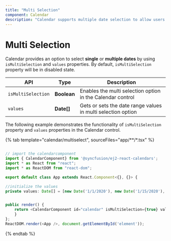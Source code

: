 ```yaml
---
title: "Multi Selection"
component: Calendar
description: "Calendar supports multiple date selection to allow users to select more than one date."
---
```


# Multi Selection

Calendar provides an option to select **single** or **multiple dates** by using `isMultiSelection` and `values` properties. By default, `isMultiSelection` property will be in disabled state.

| API | Type | Description |
|------|------|----------------------|
| `isMultiSelection`| **Boolean**| Enables the multi selection option in the Calendar control |
|`values`| **Date[]** | Gets or sets the date range values in multi selection option |

The following example demonstrates the functionality of  `isMultiSelection` property and `values` properties in the Calendar control.

{% tab template="calendar/multiselect", sourceFiles="app/**/*.tsx" %}

```typescript

// import the calendarcomponent
import { CalendarComponent} from '@syncfusion/ej2-react-calendars';
import * as React from "react";
import * as ReactDOM from "react-dom";

export default class App extends React.Component<{}, {}> {

//initialize the values
private values: Date[] = [new Date('1/1/2020'), new Date('1/15/2020'), new Date('1/3/2020'), new Date('1/25/2020')];


public render() {
    return <CalendarComponent id="calendar" isMultiSelection={true} values={this.values}  />
    }
};
ReactDOM.render(<App />, document.getElementById('element'));

```

{% endtab %}
